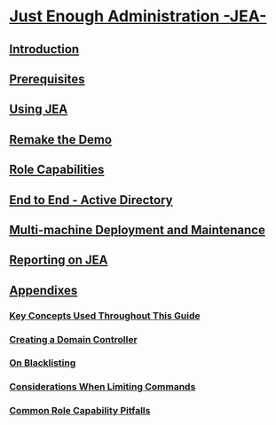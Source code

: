 # [Just Enough Administration -**JEA**-](readme.md)
##  [Introduction](jea-guide.md#introduction)
##  [Prerequisites](jea-guide.md#prerequisites)
##  [Using JEA](jea-guide.md#using-jea)
##  [Remake the Demo](jea-guide.md#remake-the-demo-endpoint)
##  [Role Capabilities](jea-guide.md#role-capabilities)
##  [End to End - Active Directory](jea-guide.md#end-to-end---active-directory)
##  [Multi-machine Deployment and Maintenance](jea-guide.md#multi-machine-deployment-and-maintenance)
##  [Reporting on JEA](jea-guide.md#reporting-on-jea)
##  [Appendixes](jea-guide.md#appendix)
###  [Key Concepts Used Throughout This Guide](#Key-Concepts-Used-Throughout-This-Guide)
###  [Creating a Domain Controller](#creating-a-domain-controller)
###  [On Blacklisting](#On-Blacklisting)
###  [Considerations When Limiting Commands](#Considerations-When-Limiting-Commands)
###  [Common Role Capability Pitfalls](#Common-Role-Capability-Pitfalls)
